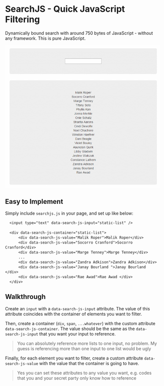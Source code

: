 # SearchJS - Quick JavaScript Filtering
Dynamically bound search with around 750 bytes of JavaScript - without any framework. This is pure JavaScript.

![demo](/resources/demo.gif)

## Easy to Implement

Simply include `searchjs.js` in your page, and set up like below:

      <input type="text" data-search-js-input="static-list" />

      <div data-search-js-container="static-list">
          <div data-search-js-value="Malik Roper">Malik Roper</div>
          <div data-search-js-value="Socorro Cranford">Socorro Cranford</div>
          <div data-search-js-value="Marge Tenney">Marge Tenney</div>
          ...
          <div data-search-js-value="Zandra Adkison">Zandra Adkison</div>
          <div data-search-js-value="Janay Bourland ">Janay Bourland </div>
          <div data-search-js-value="Rae Awad">Rae Awad </div>
      </div>
      
## Walkthrough

Create an `input` with a `data-search-js-input` attribute. The value of this attribute coincides with the container of elements you want to filter.

Then, create a container (`div`, `span`, `...whatever`) with the custom attribute `data-search-js-container`. The value should be the same as the `data-search-js-input` that you want your input to reference.

> You can absolutely reference more lists to one input, no problem. My guess is referencing more than one input to one list would be ugly

Finally, for each element you want to filter, create a custom attribute `data-search-js-value` with the value that the container is going to have.

> Yes you can set these attributes to any value you want, e.g. codes that you and your secret party only know how to reference
